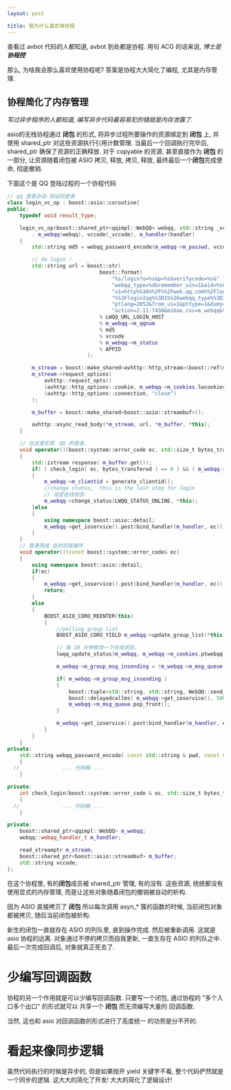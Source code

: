 ```yaml
---
layout: post

title: 我为什么喜欢用协程
---
```


查看过 avbot 代码的人都知道, avbot 到处都是协程. 用句 ACG 的话来说,  *博士是**协程控***

那么, 为啥我会那么喜欢使用协程呢? 答案是协程大大简化了编程, 尤其是内存管理.

## 协程简化了内存管理

*写过异步程序的人都知道, 编写异步代码最容易犯的错就是内存泄露了.*

asio的无栈协程通过 **闭包** 的形式, 将异步过程所要操作的资源绑定到 **闭包** 上, 并使用 shared_ptr 对这些资源执行引用计数管理. 当最后一个回调执行完毕后, shared_ptr 确保了资源的正确释放. 对于 copyable 的资源, 甚至直接作为 **闭包** 的一部分, 让资源随着闭包被 ASIO 拷贝, 释放, 拷贝, 释放, 最终最后一个**闭包**完成使命, 彻底撤销.

下面这个是 QQ 登陆过程的一个协程代码

```c++
// qq 登录办法-验证码登录
class login_vc_op : boost::asio::coroutine{
public:
	typedef void result_type;

	login_vc_op(boost::shared_ptr<qqimpl::WebQQ> webqq, std::string _vccode, webqq::webqq_handler_t handler)
		: m_webqq(webqq), vccode(_vccode), m_handler(handler)
	{
		std::string md5 = webqq_password_encode(m_webqq->m_passwd, vccode, m_webqq->m_verifycode.uin);

		// do login !
		std::string url = boost::str(
							  boost::format(
								  "%s/login?u=%s&p=%s&verifycode=%s&"
								  "webqq_type=%d&remember_uin=1&aid=%s&login2qq=1&"
								  "u1=http%%3A%%2F%%2Fweb.qq.com%%2Floginproxy.html"
								  "%%3Flogin2qq%%3D1%%26webqq_type%%3D10&h=1&ptredirect=0&"
								  "ptlang=2052&from_ui=1&pttype=1&dumy=&fp=loginerroralert&"
								  "action=2-11-7438&mibao_css=m_webqq&t=1&g=1")
							  % LWQQ_URL_LOGIN_HOST
							  % m_webqq->m_qqnum
							  % md5
							  % vccode
							  % m_webqq->m_status
							  % APPID
						  );

		m_stream = boost::make_shared<avhttp::http_stream>(boost::ref(m_webqq->get_ioservice()));
		m_stream->request_options(
			avhttp::request_opts()
			(avhttp::http_options::cookie, m_webqq->m_cookies.lwcookies)
			(avhttp::http_options::connection, "close")
		);

		m_buffer = boost::make_shared<boost::asio::streambuf>();

		avhttp::async_read_body(*m_stream, url, *m_buffer, *this);
	}

	// 在这里实现　QQ 的登录.
	void operator()(boost::system::error_code ec, std::size_t bytes_transfered)
	{
		std::istream response( m_buffer.get());
		if( ( check_login( ec, bytes_transfered ) == 0 ) && ( m_webqq->m_status == LWQQ_STATUS_ONLINE ) )
		{
			m_webqq->m_clientid = generate_clientid();
			//change status,  this is the last step for login
			// 设定在线状态.
			m_webqq->change_status(LWQQ_STATUS_ONLINE, *this);
		}else
		{
			using namespace boost::asio::detail;
			m_webqq->get_ioservice().post(bind_handler(m_handler, ec));
		}
	}
	// 登录完成 后的后续操作
	void operator()(const boost::system::error_code& ec)
	{
		using namespace boost::asio::detail;
		if(ec)
		{
			m_webqq->get_ioservice().post(bind_handler(m_handler, ec));
			return;
		}
		else
		{
			BOOST_ASIO_CORO_REENTER(this)
			{
				//polling group list
				BOOST_ASIO_CORO_YIELD m_webqq->update_group_list(*this);

				// 每 10 分钟修改一下在线状态.
				lwqq_update_status(m_webqq, m_webqq->m_cookies.ptwebqq);

				m_webqq->m_group_msg_insending = !m_webqq->m_msg_queue.empty();

				if( m_webqq->m_group_msg_insending )
				{
					boost::tuple<std::string, std::string, WebQQ::send_group_message_cb> v = m_webqq->m_msg_queue.front();
					boost::delayedcallms( m_webqq->get_ioservice(), 500, boost::bind( &WebQQ::send_group_message_internal, m_webqq->shared_from_this(), boost::get<0>( v ), boost::get<1>( v ), boost::get<2>( v ) ) );
					m_webqq->m_msg_queue.pop_front();
				}

				m_webqq->get_ioservice().post(bind_handler(m_handler, ec));
			}
		}
	}
private:
	std::string webqq_password_encode( const std::string & pwd, const std::string & vc, const std::string & uin)
	{
  //              ... 代码略 ...
	}

private:
	int check_login(boost::system::error_code & ec, std::size_t bytes_transfered)
	{
  //              ... 代码略 ...
	}

private:
	boost::shared_ptr<qqimpl::WebQQ> m_webqq;
	webqq::webqq_handler_t m_handler;

	read_streamptr m_stream;
	boost::shared_ptr<boost::asio::streambuf> m_buffer;
	std::string vccode;
};
```

在这个协程里, 有的**闭包**成员被 shared_ptr 管理, 有的没有. 
这些资源, 统统都没有使用显式的内存管理, 而是让这些对象随着闭包的撤销被自动的析构.

因为 ASIO 直接拷贝了 **闭包** 所以每次调用 asyn_* 簇的函数的时候, 当前闭包对象都被拷贝,  随后当前闭包被析构.

新生的闭包一直就存在 ASIO 的列队里, 直到操作完成. 然后被重新调用.  这就是 asio 协程的远离. 对象通过不停的拷贝而自我更新, 一直生存在 ASIO 的列队之中. 最后一次完成回调后, 对象就真正死去了.

# 少编写回调函数

协程的另一个作用就是可以少编写回调函数. 只要写一个闭包, 通过协程的 "多个入口多个出口" 的形式就可以 共享一个 **闭包** 而无须编写大量的 回调函数.

当然, 这也和 asio 对回调函数的形式进行了高度统一 的功劳是分不开的.


# 看起来像同步逻辑

虽然代码执行的时候是异步的, 但是如果抛开 yield 关键字不看, 整个代码俨然就是一个同步的逻辑.
这大大的简化了开发! 大大的简化了逻辑设计! 

